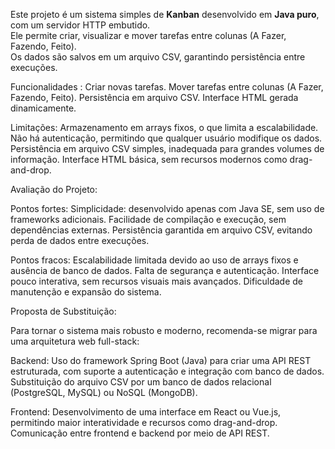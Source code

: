 Este projeto é um sistema simples de **Kanban** desenvolvido em **Java puro**, com um servidor HTTP embutido.  
Ele permite criar, visualizar e mover tarefas entre colunas (A Fazer, Fazendo, Feito).  
Os dados são salvos em um arquivo CSV, garantindo persistência entre execuções.


Funcionalidades :
Criar novas tarefas.
Mover tarefas entre colunas (A Fazer, Fazendo, Feito).
Persistência em arquivo CSV.
Interface HTML gerada dinamicamente.


Limitações:
Armazenamento em arrays fixos, o que limita a escalabilidade.
Não há autenticação, permitindo que qualquer usuário modifique os dados.
Persistência em arquivo CSV simples, inadequada para grandes volumes de informação.
Interface HTML básica, sem recursos modernos como drag-and-drop.


Avaliação do Projeto:

Pontos fortes:
Simplicidade: desenvolvido apenas com Java SE, sem uso de frameworks adicionais.
Facilidade de compilação e execução, sem dependências externas.
Persistência garantida em arquivo CSV, evitando perda de dados entre execuções.

Pontos fracos:
Escalabilidade limitada devido ao uso de arrays fixos e ausência de banco de dados.
Falta de segurança e autenticação.
Interface pouco interativa, sem recursos visuais mais avançados.
Dificuldade de manutenção e expansão do sistema.


Proposta de Substituição:

Para tornar o sistema mais robusto e moderno, recomenda-se migrar para uma arquitetura web full-stack:

Backend:
Uso do framework Spring Boot (Java) para criar uma API REST estruturada, com suporte a autenticação e integração com banco de dados.
Substituição do arquivo CSV por um banco de dados relacional (PostgreSQL, MySQL) ou NoSQL (MongoDB).

Frontend:
Desenvolvimento de uma interface em React ou Vue.js, permitindo maior interatividade e recursos como drag-and-drop.
Comunicação entre frontend e backend por meio de API REST.
